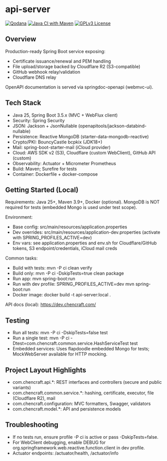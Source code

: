 # api-server

[![Qodana](https://github.com/SibeiC/api-server/actions/workflows/qodana_code_quality.yml/badge.svg)](https://github.com/SibeiC/api-server/actions/workflows/qodana_code_quality.yml)
[![Java CI with Maven](https://github.com/SibeiC/api-server/actions/workflows/maven.yml/badge.svg)](https://github.com/SibeiC/api-server/actions/workflows/maven.yml)
[![GPLv3 License](https://img.shields.io/badge/License-GPL%20v3-blue.svg)](https://www.gnu.org/licenses/gpl-3.0.en.html)

## Overview

Production-ready Spring Boot service exposing:

- Certificate issuance/renewal and PEM handling
- File upload/storage backed by Cloudflare R2 (S3-compatible)
- GitHub webhook relay/validation
- Cloudflare DNS relay

OpenAPI documentation is served via springdoc-openapi (webmvc-ui).

## Tech Stack

- Java 25, Spring Boot 3.5.x (MVC + WebFlux client)
- Security: Spring Security
- JSON: Jackson + JsonNullable (openapitools/jackson-databind-nullable)
- Persistence: Reactive MongoDB (starter-data-mongodb-reactive)
- Crypto/PKI: BouncyCastle bcpkix (JDK18+)
- Mail: spring-boot-starter-mail (iCloud provider)
- Cloud: AWS SDK v2 (S3), Cloudflare (custom WebClient), GitHub API (custom)
- Observability: Actuator + Micrometer Prometheus
- Build: Maven; Surefire for tests
- Container: Dockerfile + docker-compose

## Getting Started (Local)

Requirements: Java 25+, Maven 3.9+, Docker (optional). MongoDB is NOT required for tests (embedded Mongo is used under
test scope).

Environment:

- Base config: src/main/resources/application.properties
- Dev overrides: src/main/resources/application-dev.properties (activate with SPRING_PROFILES_ACTIVE=dev)
- Env vars: see application.properties and env.sh for Cloudflare/GitHub tokens, S3 endpoint/credentials, iCloud mail
  creds

Common tasks:

- Build with tests: mvn -P ci clean verify
- Build only: mvn -P ci -DskipTests=true clean package
- Run app: mvn spring-boot:run
- Run with dev profile: SPRING_PROFILES_ACTIVE=dev mvn spring-boot:run
- Docker image: docker build -t api-server:local .

API docs (local): https://dev.chencraft.com/

## Testing

- Run all tests: mvn -P ci -DskipTests=false test
- Run a single test: mvn -P ci -Dtest=com.chencraft.common.service.HashServiceTest test
- Embedded services: Uses flapdoodle embedded Mongo for tests; MockWebServer available for HTTP mocking.

## Project Layout Highlights

- com.chencraft.api.*: REST interfaces and controllers (secure and public variants)
- com.chencraft.common.service.*: hashing, certificate, executor, file (Cloudflare R2), mail
- com.chencraft.configuration: MVC formatters, Swagger, validators
- com.chencraft.model.*: API and persistence models

## Troubleshooting

- If no tests run, ensure profile -P ci is active or pass -DskipTests=false.
- For WebClient debugging, enable DEBUG for org.springframework.web.reactive.function.client in dev profile.
- Actuator endpoints: /actuator/health, /actuator/info
